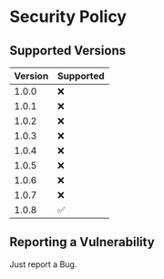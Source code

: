 # Security Policy

## Supported Versions

| Version | Supported          |
| ------- | ------------------ |
| 1.0.0   | :x:                |
| 1.0.1   | :x:                |
| 1.0.2   | :x:                |
| 1.0.3   | :x:                |
| 1.0.4   | :x:                |
| 1.0.5   | :x:                |
| 1.0.6   | :x:                |
| 1.0.7   | :x:                |
| 1.0.8   | :white_check_mark: |

## Reporting a Vulnerability
Just report a Bug.
